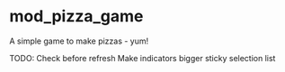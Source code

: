 # mod_pizza_game

A simple game to make pizzas - yum!

TODO:
Check before refresh
Make indicators bigger
sticky selection list
